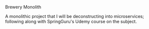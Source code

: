Brewery Monolith

A monolithic project that I will be deconstructing into microservices; following along with SpringGuru's Udemy course on the subject.
